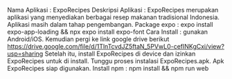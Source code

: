 Nama Aplikasi       : ExpoRecipes
Deskripsi Aplikasi  : ExpoRecipes merupakan aplikasi yang menyediakan berbagai resep makanan tradisional Indonesia. Aplikasi masih dalam tahap pengembangan.
Package expo        : expo install expo-app-loading && npx expo install expo-font
Cara Install        : gunakan Android/iOS. Kemudian pergi ke link google drive berikut https://drive.google.com/file/d/1TlnTcvdJZ5ftaN_5PVwL0-cefINKgCxi/view?usp=sharing Setelah itu, install ExpoRecipes di device dan izinkan ExpoRecipes untuk di install. Tunggu proses instalasi ExpoRecipes.apk. Apk ExpoRecipes siap digunakan.
Install npm         : npm install && npm run web

